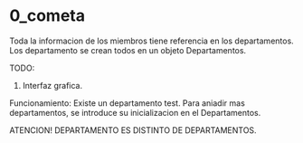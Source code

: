 # 0_cometa
Toda la informacion de los miembros tiene referencia en los departamentos.
Los departamento se crean todos en un objeto Departamentos.

TODO:
1. Interfaz grafica.

Funcionamiento:
Existe un departamento test.
Para aniadir mas departamentos, se introduce su inicializacion en el Departamentos.

ATENCION!
DEPARTAMENTO ES DISTINTO DE DEPARTAMENTOS.
